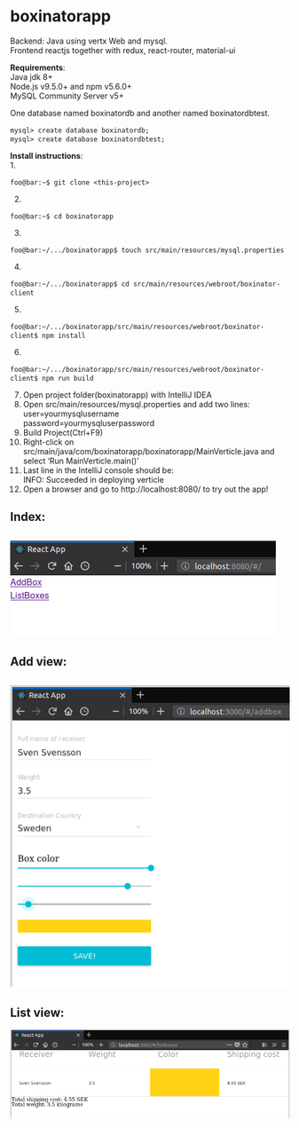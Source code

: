 # boxinatorapp
Backend: Java using vertx Web and mysql.<br />
Frontend reactjs together with redux, react-router, material-ui

**Requirements**:<br />
Java jdk 8+ <br />
Node.js v9.5.0+ and npm v5.6.0+<br />
MySQL Community Server v5+

One database named boxinatordb and another named boxinatordbtest.
```console
mysql> create database boxinatordb;
mysql> create database boxinatordbtest;
```
**Install instructions**:<br />
1.
```console
foo@bar:~$ git clone <this-project>
```
2.
```console
foo@bar:~$ cd boxinatorapp
```
3.
```console
foo@bar:~/.../boxinatorapp$ touch src/main/resources/mysql.properties
```
4.
```console
foo@bar:~/.../boxinatorapp$ cd src/main/resources/webroot/boxinator-client
```
5.
```console
foo@bar:~/.../boxinatorapp/src/main/resources/webroot/boxinator-client$ npm install
```
6.
```console
foo@bar:~/.../boxinatorapp/src/main/resources/webroot/boxinator-client$ npm run build
```
7. Open project folder(boxinatorapp) with IntelliJ IDEA<br />
8. Open src/main/resources/mysql.properties and add two lines:<br />
user=yourmysqlusername<br />
password=yourmysqluserpassword<br />
9. Build Project(Ctrl+F9)<br />
10. Right-click on src/main/java/com/boxinatorapp/boxinatorapp/MainVerticle.java and select ‘Run MainVerticle.main()’
11. Last line in the IntelliJ console should be:<br />
INFO: Succeeded in deploying verticle<br />
12. Open a browser and go to http://localhost:8080/ to try out the app! 

Index:
--
![](docs/indexpage.png)
---
Add view: 
--
![](docs/addbox.png)
---
List view:
--
![](docs/listboxes.png)





